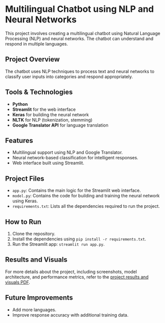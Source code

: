 # Multilingual Chatbot using NLP and Neural Networks

This project involves creating a multilingual chatbot using Natural Language Processing (NLP) and neural networks. 
The chatbot can understand and respond in multiple languages.

## Project Overview
The chatbot uses NLP techniques to process text and neural networks to classify user inputs into categories and respond appropriately.

## Tools & Technologies
- **Python**
- **Streamlit** for the web interface
- **Keras** for building the neural network
- **NLTK** for NLP (tokenization, stemming)
- **Google Translator API** for language translation

## Features
- Multilingual support using NLP and Google Translator.
- Neural network-based classification for intelligent responses.
- Web interface built using Streamlit.

  
## Project Files
- `app.py`: Contains the main logic for the Streamlit web interface.
- `model.py`: Contains the code for building and training the neural network using Keras.
- `requirements.txt`: Lists all the dependencies required to run the project.

## How to Run
1. Clone the repository.
2. Install the dependencies using `pip install -r requirements.txt`.
3. Run the Streamlit app: `streamlit run app.py`.

## Results and Visuals
For more details about the project, including screenshots, model architecture, and performance metrics, refer to the [project results and visuals PDF](./chatbot.pdf).


## Future Improvements
- Add more languages.
- Improve response accuracy with additional training data.
